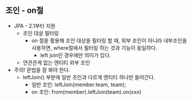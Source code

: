## 조인 - on절
- JPA - 2.1부터 지원
  - 조인 대살 필터링
    - on 절을 활용해 조인 대상을 필터링 할 때, 외부 조인이 아니라 내부조인을 사용하면, where절에서 필터링 하는 것과 기능이 동일하다.
      - left join인 경우에만 의미가 있다.
  - 연관관계 없는 엔티티 외부 조인
- 주의! 문법을 잘 봐야 한다.
  - leftJoin() 부분에 일반 조인과 다르게 엔티티 하나만 들어간다.
    - 일반 조인: leftJoin(member.team, team);
    - on 조인: from(member).leftJoin(team).on(xxx)